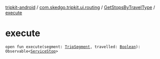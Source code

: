 [tripkit-android](../../index.md) / [com.skedgo.tripkit.ui.routing](../index.md) / [GetStopsByTravelType](index.md) / [execute](./execute.md)

# execute

`open fun execute(segment: `[`TripSegment`](../../skedgo.tripkit.routing/-trip-segment/index.md)`, travelled: `[`Boolean`](https://kotlinlang.org/api/latest/jvm/stdlib/kotlin/-boolean/index.html)`): Observable<`[`ServiceStop`](../../com.skedgo.tripkit.ui.map/-service-stop/index.md)`>`